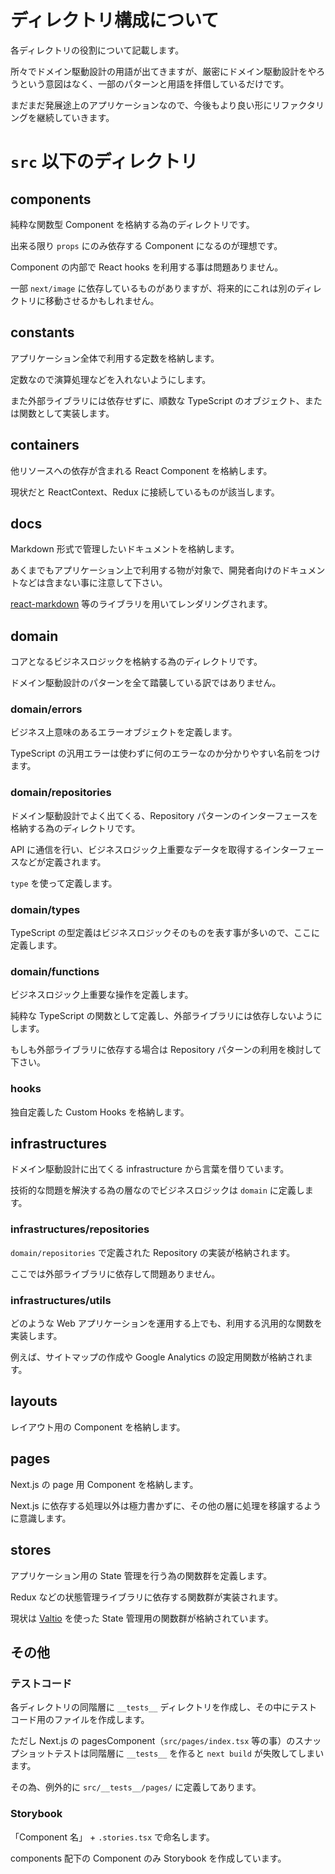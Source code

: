 # ディレクトリ構成について

各ディレクトリの役割について記載します。

所々でドメイン駆動設計の用語が出てきますが、厳密にドメイン駆動設計をやろうという意図はなく、一部のパターンと用語を拝借しているだけです。

まだまだ発展途上のアプリケーションなので、今後もより良い形にリファクタリングを継続していきます。

# `src` 以下のディレクトリ

## components

純粋な関数型 Component を格納する為のディレクトリです。

出来る限り `props` にのみ依存する Component になるのが理想です。

Component の内部で React hooks を利用する事は問題ありません。

一部 `next/image` に依存しているものがありますが、将来的にこれは別のディレクトリに移動させるかもしれません。

## constants

アプリケーション全体で利用する定数を格納します。

定数なので演算処理などを入れないようにします。

また外部ライブラリには依存せずに、順数な TypeScript のオブジェクト、または関数として実装します。

## containers

他リソースへの依存が含まれる React Component を格納します。

現状だと ReactContext、Redux に接続しているものが該当します。

## docs

Markdown 形式で管理したいドキュメントを格納します。

あくまでもアプリケーション上で利用する物が対象で、開発者向けのドキュメントなどは含まない事に注意して下さい。

[react-markdown](https://github.com/remarkjs/react-markdown) 等のライブラリを用いてレンダリングされます。

## domain

コアとなるビジネスロジックを格納する為のディレクトリです。

ドメイン駆動設計のパターンを全て踏襲している訳ではありません。

### domain/errors

ビジネス上意味のあるエラーオブジェクトを定義します。

TypeScript の汎用エラーは使わずに何のエラーなのか分かりやすい名前をつけます。

### domain/repositories

ドメイン駆動設計でよく出てくる、Repository パターンのインターフェースを格納する為のディレクトリです。

API に通信を行い、ビジネスロジック上重要なデータを取得するインターフェースなどが定義されます。

`type` を使って定義します。

### domain/types

TypeScript の型定義はビジネスロジックそのものを表す事が多いので、ここに定義します。

### domain/functions

ビジネスロジック上重要な操作を定義します。

純粋な TypeScript の関数として定義し、外部ライブラリには依存しないようにします。

もしも外部ライブラリに依存する場合は Repository パターンの利用を検討して下さい。

### hooks

独自定義した Custom Hooks を格納します。

## infrastructures

ドメイン駆動設計に出てくる infrastructure から言葉を借りています。

技術的な問題を解決する為の層なのでビジネスロジックは `domain` に定義します。

### infrastructures/repositories

`domain/repositories` で定義された Repository の実装が格納されます。

ここでは外部ライブラリに依存して問題ありません。

### infrastructures/utils

どのような Web アプリケーションを運用する上でも、利用する汎用的な関数を実装します。

例えば、サイトマップの作成や Google Analytics の設定用関数が格納されます。

## layouts

レイアウト用の Component を格納します。

## pages

Next.js の page 用 Component を格納します。

Next.js に依存する処理以外は極力書かずに、その他の層に処理を移譲するように意識します。

## stores

アプリケーション用の State 管理を行う為の関数群を定義します。

Redux などの状態管理ライブラリに依存する関数群が実装されます。

現状は [Valtio](https://github.com/pmndrs/valtio) を使った State 管理用の関数群が格納されています。

## その他

### テストコード

各ディレクトリの同階層に `__tests__` ディレクトリを作成し、その中にテストコード用のファイルを作成します。

ただし Next.js の pagesComponent（`src/pages/index.tsx` 等の事）のスナップショットテストは同階層に `__tests__` を作ると `next build` が失敗してしまいます。

その為、例外的に `src/__tests__/pages/` に定義してあります。

### Storybook

「Component 名」 + `.stories.tsx` で命名します。

components 配下の Component のみ Storybook を作成しています。

